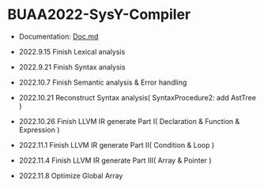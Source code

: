 # BUAA2022-SysY-Compiler

- Documentation: [Doc.md](https://github.com/echo17666/BUAA2022-SysY-Compiler/blob/master/Doc.md)
  
- 2022.9.15 Finish Lexical analysis

- 2022.9.21 Finish Syntax analysis

- 2022.10.7 Finish Semantic analysis & Error handling

- 2022.10.21 Reconstruct Syntax analysis( SyntaxProcedure2: add AstTree )

- 2022.10.26 Finish LLVM IR generate Part I( Declaration & Function & Expression )

- 2022.11.1 Finish LLVM IR generate Part II( Condition & Loop )

- 2022.11.4 Finish LLVM IR generate Part III( Array & Pointer )

- 2022.11.8 Optimize Global Array
